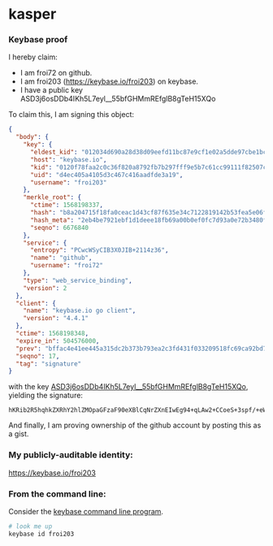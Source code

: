 # kasper
### Keybase proof

I hereby claim:

  * I am froi72 on github.
  * I am froi203 (https://keybase.io/froi203) on keybase.
  * I have a public key ASD3j6osDDb4IKh5L7eyl__55bfGHMmREfglB8gTeH15XQo

To claim this, I am signing this object:

```json
{
  "body": {
    "key": {
      "eldest_kid": "012034d690a28d38d09eefd11bc87e9cf1e02a5dde97cbe1bc188537f200895b44e60a",
      "host": "keybase.io",
      "kid": "0120f78faa2c0c36f820a8792fb7b297fff9e5b7c61cc99111f82507c813787d795d0a",
      "uid": "d4ec405a4105d3c467c416aadfde3a19",
      "username": "froi203"
    },
    "merkle_root": {
      "ctime": 1568198337,
      "hash": "b8a204715f18fa0ceac1d43cf87f635e34c7122819142b53fea5e06fe5adb2646dbda7435868caa0c5efde96c10daa1d68c819ecf5e8dcc9577adba0349c6394",
      "hash_meta": "2eb4be7921ebf1d1deee18fb69a00b0ef0fc7d93a0e72b3480f244fd6341b021",
      "seqno": 6676840
    },
    "service": {
      "entropy": "PCwcWSyCIB3X0JIB+2114z36",
      "name": "github",
      "username": "froi72"
    },
    "type": "web_service_binding",
    "version": 2
  },
  "client": {
    "name": "keybase.io go client",
    "version": "4.4.1"
  },
  "ctime": 1568198348,
  "expire_in": 504576000,
  "prev": "bffac4e41ee445a315dc2b373b793ea2c3fd431f033209518fc69ca92bd725f8",
  "seqno": 17,
  "tag": "signature"
}
```

with the key [ASD3j6osDDb4IKh5L7eyl__55bfGHMmREfglB8gTeH15XQo](https://keybase.io/froi203), yielding the signature:

```
hKRib2R5hqhkZXRhY2hlZMOpaGFzaF90eXBlCqNrZXnEIwEg94+qLAw2+CCoeS+3spf/+eW3xhzJkRH4JQfIE3h9eV0Kp3BheWxvYWTESpcCEcQgv/rE5B7kRaMV3Cs3O3k+osP9Qx8DMglRj8acqSvXJfjEIO+VnQki76J0h0fWDUuLYbfxQXBQL8c4XbCrtj6pcwWaAgHCo3NpZ8RAx0GyMgMmN9V+UkeGn3Y0VLdlA+zd2/imQr5MpQSvQVt5XyujwigVqbUfSNJayXloOm/6vB7lMHqoeDRQJzz2DqhzaWdfdHlwZSCkaGFzaIKkdHlwZQildmFsdWXEIGMZ7c1bg87Dl2Wgm5gfVkBcwDyyR6IiUpKG+8e1Uu77o3RhZ80CAqd2ZXJzaW9uAQ==

```

And finally, I am proving ownership of the github account by posting this as a gist.

### My publicly-auditable identity:

https://keybase.io/froi203

### From the command line:

Consider the [keybase command line program](https://keybase.io/download).

```bash
# look me up
keybase id froi203
```
